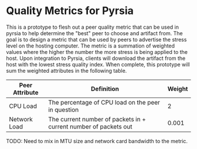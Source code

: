 # Quality Metrics for Pyrsia
This is a prototype to flesh out a peer quality metric that can be used in pyrsia to help determine the "best" peer to choose and artifact from. The goal is to design a metric that can be used by peers to advertise the stress level on the hosting computer. The metric is a summation of weighted values where the higher the number the more stress is being applied to the host. Upon integration to Pyrsia, clients will download the artifact from the host with the lowest stress quality index. When complete, this prototype will sum the weighted attributes in the following table.

|Peer Attribute| Definition | Weight |
|---|---|---|
| CPU Load | The percentage of CPU load on the peer in question | 2 |
| Network Load| The current number of packets in + current number of packets out | 0.001 |
 
TODO: Need to mix in MTU size and network card bandwidth to the metric.